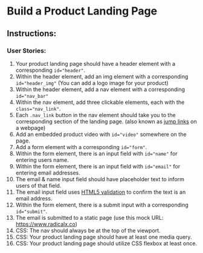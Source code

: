 # Build a Product Landing Page

## Instructions:

### User Stories:

1. Your product landing page should have a header element with a corresponding `id="header"`.
2. Within the header element, add an img element with a corresponding `id="header_img"` (You can add a logo image for your product)
3. Within the header element, add a nav element with a corresponding `id="nav_bar"`
4. Within the nav element, add three clickable elements, each with the `class="nav_link"`.
5. Each `.nav_link` button in the nav element should take you to the corresponding section of the landing page. (also known as <a href="https://blog.hubspot.com/marketing/jump-link-same-page">jump links</a> on a webpage) 
6. Add an embedded product video with `id="video"` somewhere on the page. 
7. Add a form element with a corresponding `id="form"`.
8. Within the form element, there is an input field with `id="name"` for entering users name.
9. Within the form element, there is an input field with `id="email"` for entering email addresses.
10. The email & name input field should have placeholder text to inform users of that field.
11. The email input field uses <a href="https://www.the-art-of-web.com/html/html5-form-validation/">HTML5 validation</a> to confirm the text is an email address.
12. Within the form element, there is a submit input with a corresponding `id="submit"`.
13. The email is submitted to a static page (use this mock URL: https://www.radicalx.co)
14. CSS: The nav should always be at the top of the viewport.
15. CSS: Your product landing page should have at least one media query.
16. CSS: Your product landing page should utilize CSS flexbox at least once.




